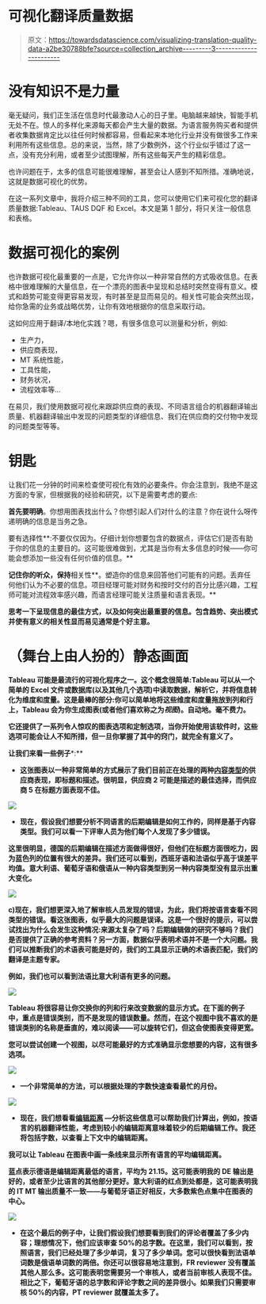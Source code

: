 # 可视化翻译质量数据

> 原文：<https://towardsdatascience.com/visualizing-translation-quality-data-a2be30788bfe?source=collection_archive---------3----------------------->

# 没有知识不是力量

毫无疑问，我们正生活在信息时代最激动人心的日子里。电脑越来越快，智能手机无处不在。惊人的多样化来源每天都会产生大量的数据。为语言服务购买者和提供者收集数据肯定比以往任何时候都容易，但看起来本地化行业并没有做很多工作来利用所有这些信息。总的来说，当然，除了少数例外，这个行业似乎错过了这一点，没有充分利用，或者至少试图理解，所有这些每天产生的精彩信息。

也许问题在于，太多的信息可能很难理解，甚至会让人感到不知所措。准确地说，这就是数据可视化的优势。

在这一系列文章中，我将介绍三种不同的工具，您可以使用它们来可视化您的翻译质量数据:Tableau、TAUS DQF 和 Excel。本文是第 1 部分，将只关注一般信息和表格。

# 数据可视化的案例

也许数据可视化最重要的一点是，它允许你以一种非常自然的方式吸收信息。在表格中很难理解的大量信息，在一个漂亮的图表中呈现和总结时突然变得有意义。模式和趋势可能变得更容易发现，有时甚至是显而易见的。相关性可能会突然出现，给你急需的业务或战略优势，让你有效地根据你的信息采取行动。

这如何应用于翻译/本地化实践？嗯，有很多信息可以测量和分析，例如:

*   生产力，
*   供应商表现，
*   MT 系统性能，
*   工具性能，
*   财务状况，
*   流程效率等…

在易贝，我们使用数据可视化来跟踪供应商的表现、不同语言组合的机器翻译输出质量、机器翻译输出中发现的问题类型的详细信息、我们在供应商的交付物中发现的问题类型等等。

# 钥匙

让我们花一分钟的时间来检查使可视化有效的必要条件。你会注意到，我绝不是这方面的专家，但根据我的经验和研究，以下是需要考虑的要点:

**首先要明确**。你想用图表找出什么？你想引起人们对什么的注意？你在说什么呀传递明确的信息是当务之急。

要有选择性**:不要仅仅因为。仔细计划你想要包含的数据点，评估它们是否有助于你的信息的主要目的。这可能很难做到，尤其是当你有太多信息的时候——你可能会想添加一些没有任何价值的信息。**

**记住你的听众，保持**相关性**。塑造你的信息来回答他们可能有的问题。丢弃任何他们认为不必要的信息。项目经理可能对财务和按时交付的百分比感兴趣，工程师可能对流程效率感兴趣，而语言经理可能关注质量和语言表现。**

**思考一下呈现信息的最佳方式，以及如何突出最重要的信息。包含趋势、突出模式并使有意义的相关性显而易见通常是个好主意。**

# **（舞台上由人扮的）静态画面**

**Tableau 可能是最流行的可视化程序之一。这个概念很简单:Tableau 可以从一个简单的 Excel 文件或数据库(以及其他几个选项)中读取数据，解析它，并将信息转化为维度和度量。这是最棒的部分:你可以简单地将这些维度和度量拖放到列和行上，Tableau 会为你生成图表(或者他们喜欢称之为*视图*)。自动地。毫不费力。**

**它还提供了一系列令人惊叹的图表选项和定制选项，当你开始使用该软件时，这些选项可能会让人不知所措，但一旦你掌握了其中的窍门，就完全有意义了。**

**让我们来看一些例子***:**

*   **这张图表以一种非常简单的方式展示了我们目前正在处理的两种[内容类型](https://www.linkedin.com/pulse/ebay-mt-language-specialists-series-types-content-tatyana-badeka)的供应商表现，即标题和描述。很明显，供应商 2 可能是描述的最佳选择，而供应商 5 在标题方面表现不佳。**

**![](img/b4fdb9e6fcb8c0cc71357d23553443a0.png)**

*   **现在，假设我们想要分析不同语言的后期编辑是如何工作的，同样是基于内容类型。我们可以看一下评审人员为他们每个人发现了多少错误。**

**这里很明显，德国的后期编辑在描述方面做得很好，但他们在标题方面很吃力，因为蓝色列的位置有很大的差异。我们还可以看到，西班牙语和法语似乎高于误差平均值。意大利语、葡萄牙语和俄语从一种内容类型到另一种内容类型没有显示出重大变化。**

**![](img/df7e141b3b4cabef9797688a1492ddbb.png)**

**c)现在，我们想更深入地了解审核人员发现的错误，为此，我们将按语言查看不同类型的错误。看这张图表，似乎最大的问题是误译。这是一个很好的提示，可以尝试找出为什么会发生这种情况:来源太复杂了吗？后期编辑做的研究不够吗？我们是否提供了正确的参考资料？另一方面，数据似乎表明术语并不是一个大问题。我们可以推断我们的术语表可能是好的，我们的工具显示正确的术语表匹配，我们的翻译是主题专家。**

**例如，我们也可以看到法语比意大利语有更多的问题。**

**![](img/9e22549d1554e411298cb78ec784b7c2.png)**

**Tableau 将很容易让你交换你的列和行来改变数据的显示方式。在下面的例子中，重点是错误类别，而不是发现的错误数量。然而，在这个视图中我不喜欢的是错误类别的名称是垂直的，难以阅读——可以旋转它们，但这会使图表变得更宽。**

**您可以尝试创建一个视图，以尽可能最好的方式准确显示您想要的内容，这有很多选项。**

**![](img/b6eaf1fb63cc34483a0928cd90e96097.png)**

*   **一个非常简单的方法，可以根据处理的字数快速查看最忙的月份。**

**![](img/820d178979a09ad1db18908ddd94a987.png)**

*   **现在，我们想看看[编辑距离](https://www.linkedin.com/pulse/ebay-mt-language-specialists-series-edit-distance-silvio-picinini?trk=prof-post) —分析这些信息可以帮助我们计算出，例如，按语言的机器翻译性能，考虑到较小的编辑距离意味着较少的后期编辑工作。我还将包括字数，以查看上下文中的编辑距离。**

**我可以让 Tableau 在图表中画一条线来显示所有语言的平均编辑距离。**

**蓝点表示德语是编辑距离最低的语言，平均为 21.15。这可能表明我的 DE 输出是好的，或者至少比语言的其他部分更好。意大利语的红点到处都是，这可能表明我的 IT MT 输出质量不一致——与葡萄牙语正好相反，大多数紫色点集中在图表的中心。**

**![](img/adf705d1cf68fff9f7e72b920ccce540.png)**

*   **在这个最后的例子中，让我们假设我们想要看到我们的评论者覆盖了多少内容；理想情况下，他们应该审查 50%的总字数。在这里，我们可以看到，按照语言，我们已经处理了多少单词，复习了多少单词。您可以很快看到法语单词数是俄语单词数的两倍。你还可以很容易地注意到，FR reviewer 没有覆盖其他人那么多。这可能表明您需要另一个审核人，或者当前审核人表现不佳。相比之下，葡萄牙语的总字数和评论字数之间的差异很小。如果我们只需要审核 50%的内容，PT reviewer 就覆盖太多了。**